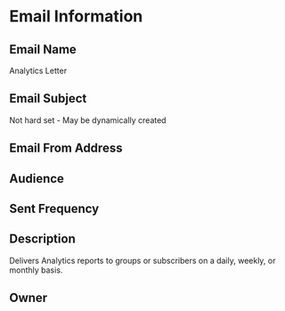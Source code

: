 # Email Information

## Email Name
Analytics Letter

## Email Subject
Not hard set - May be dynamically created

## Email From Address

## Audience

## Sent Frequency

## Description
Delivers Analytics reports to groups or subscribers on a daily, weekly, or monthly basis.

## Owner
